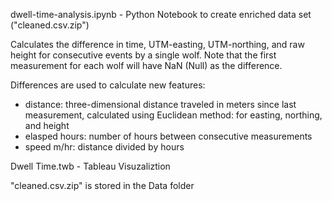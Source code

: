 dwell-time-analysis.ipynb - Python Notebook to create enriched data set ("cleaned.csv.zip")

Calculates the difference in time, UTM-easting, UTM-northing, and raw height for consecutive events by a single wolf. Note that the first measurement for each wolf will have NaN (Null) as the difference.

Differences are used to calculate new features:
- distance: three-dimensional distance traveled in meters since last measurement, calculated using Euclidean method: for easting, northing, and height
- elasped hours: number of hours between consecutive measurements
- speed m/hr: distance divided by hours

Dwell Time.twb - Tableau Visuzaliztion

"cleaned.csv.zip" is stored in the Data folder
